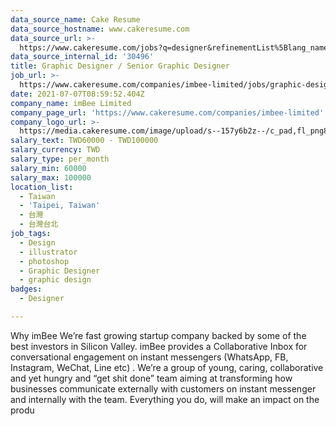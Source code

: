 ```yaml
---
data_source_name: Cake Resume
data_source_hostname: www.cakeresume.com
data_source_url: >-
  https://www.cakeresume.com/jobs?q=designer&refinementList%5Blang_name%5D%5B0%5D=English&refinementList%5Bsalary_type%5D=per_year
data_source_internal_id: '30496'
title: Graphic Designer / Senior Graphic Designer
job_url: >-
  https://www.cakeresume.com/companies/imbee-limited/jobs/graphic-designer-ce7f0f
date: 2021-07-07T08:59:52.404Z
company_name: imBee Limited
company_page_url: 'https://www.cakeresume.com/companies/imbee-limited'
company_logo_url: >-
  https://media.cakeresume.com/image/upload/s--157y6b2z--/c_pad,fl_png8,h_200,w_200/v1609733517/gfqzzy0pbhaofhuwdszp.png
salary_text: TWD60000 - TWD100000
salary_currency: TWD
salary_type: per_month
salary_min: 60000
salary_max: 100000
location_list:
  - Taiwan
  - 'Taipei, Taiwan'
  - 台灣
  - 台灣台北
job_tags:
  - Design
  - illustrator
  - photoshop
  - Graphic Designer
  - graphic design
badges:
  - Designer

---
```


Why imBee We’re fast growing startup company backed by some of the best investors in Silicon Valley. imBee provides a Collaborative Inbox for conversational engagement on instant messengers (WhatsApp, FB, Instagram, WeChat, Line etc) . We’re a group of young, caring, collaborative and yet hungry and “get shit done” team aiming at transforming how businesses communicate externally with customers on instant messenger and internally with the team. Everything you do, will make an impact on the produ